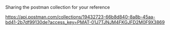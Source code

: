 Sharing the postman collection for your reference

https://api.postman.com/collections/19432723-66b8d840-8a8b-45aa-bd41-2b7df99130de?access_key=PMAT-01J7TJNJM4FKGJFD2M0F9X3869
